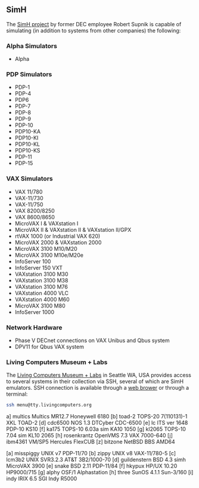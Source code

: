 ## SimH
The [SimH project](https://github.com/simh/simh) by former DEC employee Robert Supnik is capable of simulating (in addition to systems from other companies) the following:

### Alpha Simulators
- Alpha
### PDP Simulators
- PDP-1
- PDP-4
- PDP6
- PDP-7
- PDP-8
- PDP-9
- PDP-10
- PDP10-KA
- PDP10-KI
- PDP10-KL
- PDP10-KS
- PDP-11
- PDP-15
### VAX Simulators
- VAX 11/780
- VAX-11/730
- VAX-11/750
- VAX 8200/8250
- VAX 8600/8650
- MicroVAX I & VAXstation I
- MicroVAX II & VAXstation II & VAXstation II/GPX
- rtVAX 1000 (or Industrial VAX 620)
- MicroVAX 2000 & VAXstation 2000
- MicroVAX 3100 M10/M20
- MicroVAX 3100 M10e/M20e
- InfoServer 100
- InfoServer 150 VXT
- VAXstation 3100 M30
- VAXstation 3100 M38
- VAXstation 3100 M76
- VAXstation 4000 VLC
- VAXstation 4000 M60
- MicroVAX 3100 M80
- InfoServer 1000

### Network Hardware
- Phase V DECnet connections on VAX Unibus and Qbus system
- DPV11 for Qbus VAX system

### Living Computers Museum + Labs
The [Living Computers Museum + Labs](https://www.livingcomputers.org/) in Seattle WA, USA provides access to several systems in their collection via SSH, several of which are SimH emulators. SSH connection is available through a [web brower](https://ssh.livingcomputers.org:4443/) or through a terminal:

```bash
ssh menu@tty.livingcomputers.org
```

a] multics             Multics MR12.7          Honeywell 6180
[b] toad-2              TOPS-20 7(110131)-1     XKL TOAD-2
[d] cdc6500             NOS 1.3                 DTCyber CDC-6500
[e] lc                  ITS ver 1648            PDP-10 KS10
[f] ka175               TOPS-10 6.03a           sim KA10 1050
[g] kl2065              TOPS-10 7.04            sim KL10 2065
[h] rosenkrantz         OpenVMS 7.3             VAX 7000-640
[j] ibm4361             VM/SP5                  Hercules FlexCUB
[z] bitzone             NetBSD BBS              AMD64

[a] misspiggy           UNIX v7                 PDP-11/70
[b] zippy               UNIX v8                 VAX-11/780-5
[c] lcm3b2              UNIX SVR3.2.3           AT&T 3B2/1000-70
[d] guildenstern        BSD 4.3                 simh MicroVAX 3900
[e] snake               BSD 2.11                PDP-11/84
[f] hkypux              HP/UX 10.20             HP9000/715
[g] alphy               OSF/1                   Alphastation
[h] three               SunOS 4.1.1             Sun-3/160
[i] indy                IRIX 6.5                SGI Indy R5000